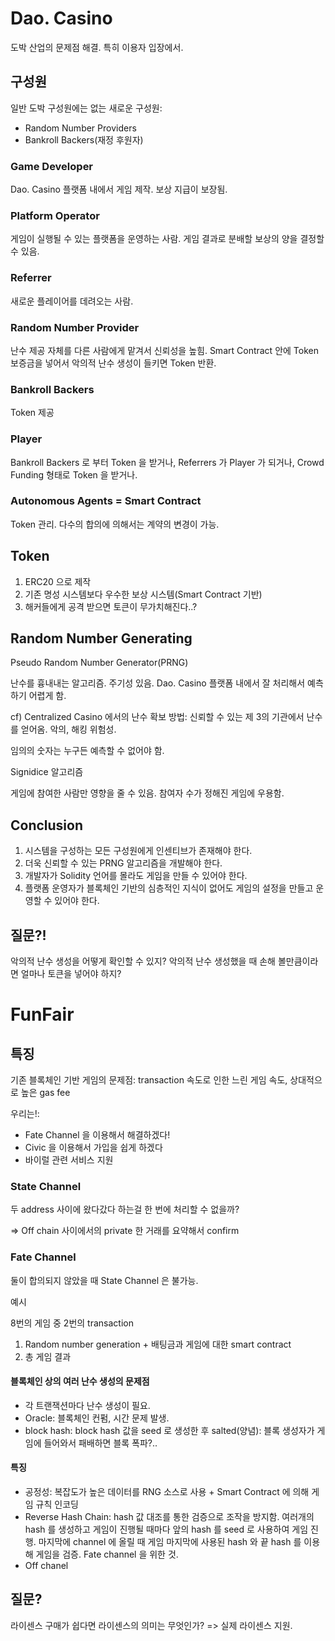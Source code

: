 # Dao. Casino

도박 산업의 문제점 해결. 특히 이용자 입장에서.


## 구성원

일반 도박 구성원에는 없는 새로운 구성원:

- Random Number Providers
- Bankroll Backers(재정 후원자)

### Game Developer

Dao. Casino 플랫폼 내에서 게임 제작. 보상 지급이 보장됨.

### Platform Operator

게임이 실행될 수 있는 플랫폼을 운영하는 사람. 게임 결과로 분배할 보상의 양을 결정할 수 있음.

### Referrer

새로운 플레이어를 데려오는 사람.

### Random Number Provider

난수 제공 자체를 다른 사람에게 맡겨서 신뢰성을 높힘. Smart Contract 안에 Token 보증금을 넣어서 악의적 난수 생성이 들키면 Token 반환.

### Bankroll Backers

Token 제공

### Player

Bankroll Backers 로 부터 Token 을 받거나, Referrers 가 Player 가 되거나, Crowd Funding 형태로 Token 을 받거나.

### Autonomous Agents = Smart Contract

Token 관리. 다수의 합의에 의해서는 계약의 변경이 가능.


## Token

1. ERC20 으로 제작
2. 기존 명성 시스템보다 우수한 보상 시스템(Smart Contract 기반)
3. 해커들에게 공격 받으면 토큰이 무가치해진다..?

## Random Number Generating

Pseudo Random Number Generator(PRNG)

난수를 흉내내는 알고리즘. 주기성 있음. Dao. Casino 플랫폼 내에서 잘 처리해서 예측하기 어렵게 함.

cf) Centralized Casino 에서의 난수 확보 방법: 신뢰할 수 있는 제 3의 기관에서 난수를 얻어옴. 악의, 해킹 위험성.

임의의 숫자는 누구든 예측할 수 없어야 함.

Signidice 알고리즘

게임에 참여한 사람만 영향을 줄 수 있음.
참여자 수가 정해진 게임에 우용함.

## Conclusion

1. 시스템을 구성하는 모든 구성원에게 인센티브가 존재해야 한다.
2. 더욱 신뢰할 수 있는 PRNG 알고리즘을 개발해야 한다.
3. 개발자가 Solidity 언어를 몰라도 게임을 만들 수 있어야 한다.
4. 플랫폼 운영자가 블록체인 기반의 심층적인 지식이 없어도 게임의 설정을 만들고 운영할 수 있어야 한다.


## 질문?!

악의적 난수 생성을 어떻게 확인할 수 있지?
악의적 난수 생성했을 때 손해 볼만큼이라면 얼마나 토큰을 넣어야 하지?


# FunFair

## 특징

기존 블록체인 기반 게임의 문제점: transaction 속도로 인한 느린 게임 속도, 상대적으로 높은 gas fee

우리는!:

- Fate Channel 을 이용해서 해결하겠다!
- Civic 을 이용해서 가입을 쉽게 하겠다
- 바이럴 관련 서비스 지원

### State Channel

두 address 사이에 왔다갔다 하는걸 한 번에 처리할 수 없을까?

=> Off chain 사이에서의 private 한 거래를 요약해서 confirm

### Fate Channel

둘이 합의되지 않았을 때 State Channel 은 불가능.

예시

8번의 게임 중 2번의 transaction

1. Random number generation + 배팅금과 게임에 대한 smart contract
2. 총 게임 결과

#### 블록체인 상의 여러 난수 생성의 문제점

- 각 트랜잭션마다 난수 생성이 필요.
- Oracle: 블록체인 컨펌, 시간 문제 발생.
- block hash: block hash 값을 seed 로 생성한 후 salted(양념): 블록 생성자가 게임에 들어와서 패배하면 블록 폭파?..

#### 특징

- 공정성: 복잡도가 높은 데이터를 RNG 소스로 사용 + Smart Contract 에 의해 게임 규칙 인코딩
- Reverse Hash Chain: hash 값 대조를 통한 검증으로 조작을 방지함. 여러개의 hash 를 생성하고 게임이 진행될 때마다 앞의 hash 를 seed 로 사용하여 게임 진행. 마지막에 channel 에 올릴 때 게임 마지막에 사용된 hash 와 끝 hash 를 이용해 게임을 검증. Fate channel 을 위한 것.
- Off chanel


## 질문?

라이센스 구매가 쉽다면 라이센스의 의미는 무엇인가?
=> 실제 라이센스 지원.
